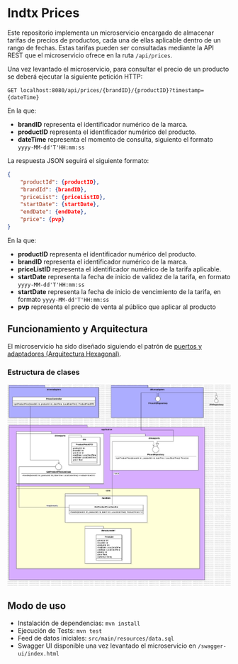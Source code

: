# Indtx Prices

Este repositorio implementa un microservicio encargado de almacenar tarifas de precios de productos, cada una de ellas aplicable dentro de un rango de fechas.
Estas tarifas pueden ser consultadas mediante la API REST que el microservicio ofrece en la ruta `/api/prices`. 

Una vez levantado el microservicio, para consultar el precio de un producto se deberá ejecutar la siguiente petición HTTP:
```
GET localhost:8080/api/prices/{brandID}/{productID}?timestamp={dateTime}
```
En la que:
- **brandID** representa el identificador numérico de la marca.
- **productID** representa el identificador numérico del producto.
- **dateTime** representa el momento de consulta, siguiento el formato `yyyy-MM-dd'T'HH:mm:ss`

La respuesta JSON seguirá el siguiente formato:
```json
{
    "productId": {productID},
    "brandId": {brandID},
    "priceList": {priceListID},
    "startDate": {startDate},
    "endDate": {endDate},
    "price": {pvp}
}
```
En la que:
- **productID** representa el identificador numérico del producto.
- **brandID** representa el identificador numérico de la marca.
- **priceListID** representa el identificador numérico de la tarifa aplicable.
- **startDate** representa la fecha de inicio de validez de la tarifa, en formato `yyyy-MM-dd'T'HH:mm:ss`
- **startDate** representa la fecha de inicio de vencimiento de la tarifa, en formato `yyyy-MM-dd'T'HH:mm:ss`
- **pvp** representa el precio de venta al público que aplicar al producto

## Funcionamiento y Arquitectura
El microservicio ha sido diseñado siguiendo el patrón de [puertos y adaptadores (Arquitectura Hexagonal)](https://alistair.cockburn.us/hexagonal-architecture/).

### Estructura de clases
![image](https://github.com/avogelm/indtx-prices/blob/master/Model%20Diagram.jpg)



## Modo de uso
- Instalación de dependencias: `mvn install`
- Ejecución de Tests: `mvn test`
- Feed de datos iniciales: `src/main/resources/data.sql`
- Swagger UI disponible una vez levantado el microservicio en `/swagger-ui/index.html`